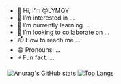 - 👋 Hi, I’m @LYMQY
- 👀 I’m interested in ...
- 🌱 I’m currently learning ...
- 💞️ I’m looking to collaborate on ...
- 📫 How to reach me ...
- 😄 Pronouns: ...
- ⚡ Fun fact: ...
<!---
LYMQY/LYMQY is a ✨ special ✨ repository because its `README.md` (this file) appears on your GitHub profile.
You can click the Preview link to take a look at your changes.
--->
![Anurag's GitHub stats](https://github-readme-stats.vercel.app/api?username=LYMQY)
[![Top Langs](https://github-readme-stats.vercel.app/api/top-langs/?username=LYMQY&layout=compact)](https://github.com/LYMQY/github-readme-stats)

